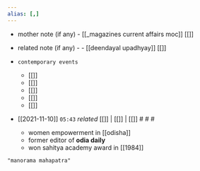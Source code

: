```yaml
---
alias: [,]
---
```

- mother note (if any)
		- [[_magazines current affairs moc]] [[]]
- related note (if any) -
		- [[deendayal upadhyay]] [[]]
- `contemporary events`
	- [[]]
	- [[]]
	- [[]]
	- [[]]
	- [[]]

- [[2021-11-10]]  `05:43` _related_ [[]] | [[]] | [[]] # # #
	- women empowerment in [[odisha]]
	- former editor of **odia daily**
	- won sahitya academy award in [[1984]]

```query
"manorama mahapatra"
```